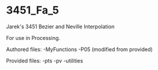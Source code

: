 3451_Fa_5
=========

Jarek's 3451 Bezier and Neville Interpolation

For use in Processing.

Authored files:
-MyFunctions
-P05 (modified from provided)

Provided files:
-pts
-pv
-utilities
